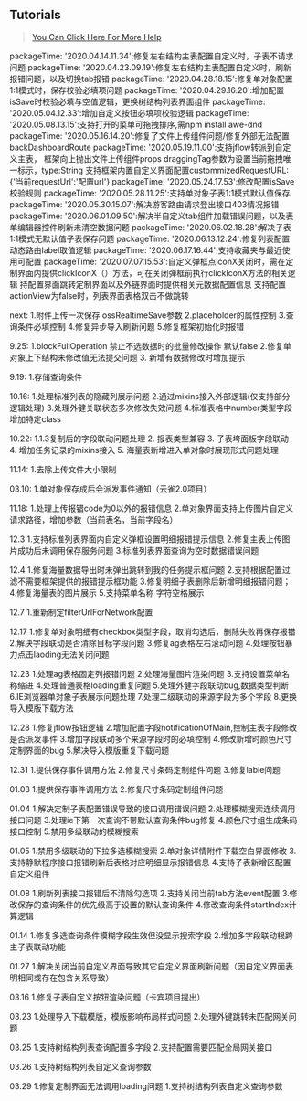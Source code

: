 ## Tutorials

> [You Can Click Here For More Help](https://gitee.com/bojun_front_end/r3-project-template/wikis/burgeon-r3)
>

packageTime: '2020.04.14.11.34':修复左右结构主表配置自定义时，子表不请求问题
packageTime: '2020.04.23.09.19':修复左右结构主表配置自定义时，刷新报错问题，以及切换tab报错
packageTime: '2020.04.28.18.15':修复单对象配置1:1模式时，保存校验必填项问题
packageTime: '2020.04.29.16.20':增加配置isSave时校验必填与空值逻辑，更换树结构列表界面组件
packageTime: '2020.05.04.12.33':增加自定义按钮必填项校验逻辑
packageTime: '2020.05.08.13.15':支持打开的菜单可拖拽排序,需npm install awe-dnd
packageTime: '2020.05.16.14.20':修复了文件上传组件问题/修复外部无法配置backDashboardRoute
packageTime: '2020.05.19.11.00':支持jflow转派到自定义主表，
                                框架向上抛出文件上传组件props   draggingTag参数为设置当前拖拽唯一标示，type:String
                                支持框架内置自定义界面配置custommizedRequestURL:{'当前requestUrl':'配置url'}
packageTime: '2020.05.24.17.53':修改配置isSave校验规则
packageTime: '2020.05.28.11.25':支持单对象子表1:1模式默认值保存
packageTime: '2020.05.30.15.07':解决游客路由请求登出接口403情况报错
packageTime: '2020.06.01.09.50':解决半自定义tab组件加载错误问题，以及表单编辑器控件刷新未清空数据问题
packageTime: '2020.06.02.18.28':解决子表1:1模式无默认值子表保存问题
packageTime: '2020.06.13.12.24':修复列表配置动态路由label取值逻辑
packageTime: '2020.06.17.16.44':支持收藏夹与最近使用可配置
packageTime: '2020.07.07.15.53':自定义弹框点iconX关闭时，需在定制界面内提供clickIconX（）方法，可在关闭弹框前执行clickIconX方法的相关逻辑
                                持配置界面跳转定制界面以及外链界面时提供相关元数据配置信息
                                支持配置actionView为false时，列表界面表格双击不做跳转

next: 1.附件上传一次保存  ossRealtimeSave参数
      2.placeholder的属性控制
      3.查询条件必填控制
      4.修复异步导入刷新问题
      5.修复框架初始化时报错

9.25: 1.blockFullOperation  禁止不选数据时的批量修改操作 默认false
      2.修复单对象上下结构未修改值无法提交问题
      3. 新增有数据修改时增加提示
      

9.19: 1.存储查询条件

10.16: 1.处理标准列表的隐藏列展示问题
       2.通过mixins接入外部逻辑(仅支持部分逻辑处理)
       3.处理外健关联状态多次修改失效问题
       4.标准表格中number类型字段增加特定class

10.22: 1.1.3复制后的字段联动问题处理
       2. 报表类型兼容
       3. 子表垮面板字段联动
       4. 增加任务记录的mixins接入
       5. 海量表新增进入单对象时展现形式问题处理
       


11.14:
       1.去除上传文件大小限制

03.10:
       1.单对象保存成后会派发事件通知（云雀2.0项目）
       




11.18:
      1.处理上传报错code为0以外的报错信息
      2.单对象界面支持上传图片自定义请求路径，增加参数（当前表名，当前字段名）






12.3
     1.支持标准列表界面内自定义弹框设置明细报错提示信息
     2.修复主表上传图片成功后未调用保存服务问题
     3.标准列表界面查询为空时数据错误问题
     <!-- 3.网页链接类型新增跳转labelName自动识别为新增 -->


12.4
     1.修复海量数据导出时未弹出跳转到我的任务提示框问题
     2.支持根据配置过滤不需要框架提供的报错提示框功能
     3.修复明细子表删除后新增明细报错问题；
     4.修复海量表的图片展示
     5.支持菜单名称&nbsp;字符空格展示



12.7
     1.重新制定filterUrlForNetwork配置


12.17
     1.修复单对象明细有checkbox类型字段，取消勾选后，删除失败再保存报错
     2.解决字段联动是否清除目标字段问题
     3.修复ag表格左右滚动问题
     4.处理按钮暴力点击laoding无法关闭问题
 

12.23
     1.处理ag表格固定列报错问题
     2.处理海量图片渲染问题
     3.支持设置菜单名称缩进
     4.处理普通表格loading重复问题
     5.处理外健字段联动bug,数据类型判断
     6.IE浏览器单对象子表展示问题处理
     7.处理二级联动的来源字段为多个字段
     8.更换导入模版下载方法


12.28
     1.修复jflow按钮逻辑
     2.增加配置字段notificationOfMain,控制主表字段修改是否派发事件
     3.增加字段联动多个来源字段时的必填控制
     4.修改新增时颜色尺寸定制界面的bug
     5.解决导入模版重复下载问题


12.31
     1.提供保存事件调用方法
     2.修复尺寸条码定制组件问题
     3.修复lable问题

01.03
     1.提供保存事件调用方法
     2.修复尺寸条码定制组件问题


01.04
     1.解决定制子表配置错误导致的接口调用错误问题
     2.处理模糊搜索连续调用接口问题
     3.处理ie下第一次查询不带默认查询条件bug修复
     4.颜色尺寸组生成条码接口控制
     5.禁用多级联动的模糊搜索

01.05
     1.禁用多级联动的下拉多选模糊搜索
     2.单对象详情附件下载空白界面修改
     3.支持静默程序接口报错刷新后表格对应明细显示报错信息
     4.支持子表新增区配置自定义组件


01.08
     1.刷新列表接口报错后不清除勾选项
     2.支持关闭当前tab方法event配置
     3.修改保存的查询条件的优先级高于设置的默认查询条件
     4.修改查询条件startIndex计算逻辑

01.14
     1.修复多选查询条件模糊字段生效但没显示搜索字段
     2.增加多字段联动根跨主子表联动功能

01.27
     1.解决关闭当前自定义界面导致其它自定义界面刷新问题（因自定义界面表明相同或存在包含关系导致）

03.16
     1.修复子表自定义按钮渲染问题（卡宾项目提出）

03.23 
     1.处理导入下载模版，模版影响布局样式问题
     2.处理外键跳转未匹配网关问题

03.25
     1.支持树结构列表查询配置多字段
     2.支持配置需要匹配全局网关接口

03.26
     1.支持树结构列表自定义查询参数


03.29
     1.修复定制界面无法调用loading问题
     1.支持树结构列表自定义查询参数
